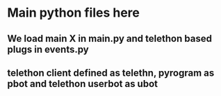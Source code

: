 # Main python files here

## We load main X in __main__.py and telethon based plugs in events.py

## telethon client defined as telethn, pyrogram as pbot and telethon userbot as ubot
